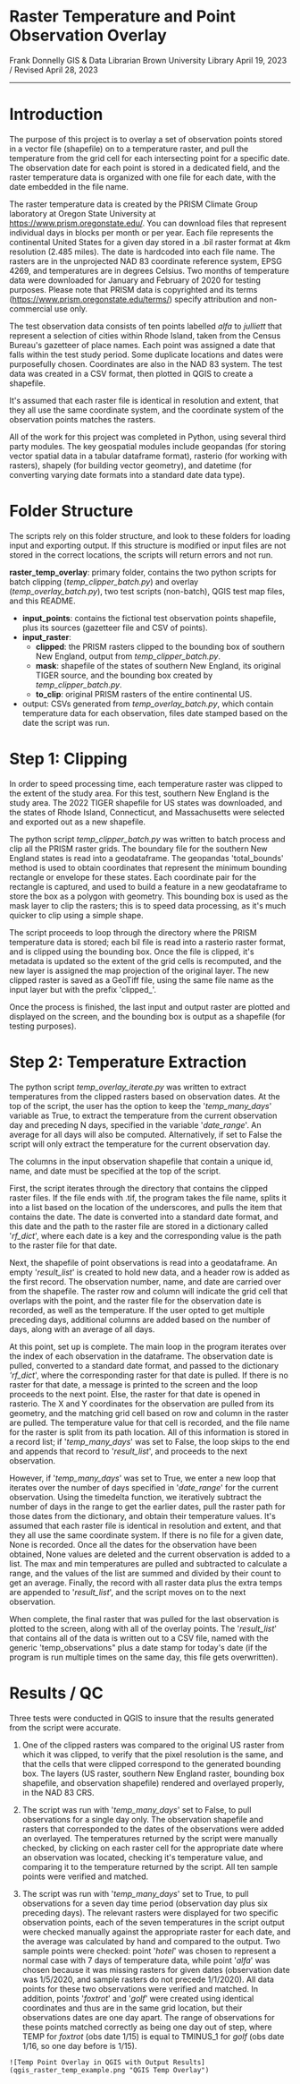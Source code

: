# Raster Temperature and Point Observation Overlay

Frank Donnelly
GIS & Data Librarian
Brown University Library
April 19, 2023 / Revised April 28, 2023

-------------------------------------------

# Introduction

The purpose of this project is to overlay a set of observation points stored in a vector file (shapefile) on to a temperature raster, and pull the temperature from the grid cell for each intersecting point for a specific date. The observation date for each point is stored in a dedicated field, and the raster temperature data is organized with one file for each date, with the date embedded in the file name.

The raster temperature data is created by the PRISM Climate Group laboratory at Oregon State University at https://www.prism.oregonstate.edu/. You can download files that represent individual days in blocks per month or per year. Each file represents the continental United States for a given day stored in a .bil raster format at 4km resolution (2.485 miles). The date is hardcoded into each file name. The rasters are in the unprojected NAD 83 coordinate reference system, EPSG 4269, and temperatures are in degrees Celsius. Two months of temperature data were downloaded for January and February of 2020 for testing purposes. Please note that PRISM data is copyrighted and its terms (https://www.prism.oregonstate.edu/terms/) specify attribution and non-commercial use only.

The test observation data consists of ten points labelled *alfa* to *julliett* that represent a selection of cities within Rhode Island, taken from the Census Bureau's gazetteer of place names. Each point was assigned a date that falls within the test study period. Some duplicate locations and dates were purposefully chosen. Coordinates are also in the NAD 83 system. The test data was created in a CSV format, then plotted in QGIS to create a shapefile.

It's assumed that each raster file is identical in resolution and extent, that they all use the same coordinate system, and the coordinate system of the observation points matches the rasters. 

All of the work for this project was completed in Python, using several third party modules. The key geospatial modules include geopandas (for storing vector spatial data in a tabular dataframe format), rasterio (for working with rasters), shapely (for building vector geometry), and datetime (for converting varying date formats into a standard date data type).

# Folder Structure

The scripts rely on this folder structure, and look to these folders for loading input and exporting output. If this structure is modified or input files are not stored in the correct locations, the scripts will return errors and not run. 

**raster_temp_overlay**: primary folder, contains the two python scripts for batch clipping (*temp_clipper_batch.py*) and overlay (*temp_overlay_batch.py*), two test scripts (non-batch), QGIS test map files, and this README.

- **input_points**: contains the fictional test observation points shapefile, plus its sources (gazetteer file and CSV of points).
- **input_raster**:
  - **clipped**: the PRISM rasters clipped to the bounding box of southern New England, output from *temp_clipper_batch.py*.
  - **mask**: shapefile of the states of southern New England, its original TIGER source, and the bounding box created by *temp_clipper_batch.py*.
  - **to_clip**: original PRISM rasters of the entire continental US.
- output: CSVs generated from *temp_overlay_batch.py*, which contain temperature data for each observation, files date stamped based on the date the script was run.

# Step 1: Clipping

In order to speed processing time, each temperature raster was clipped to the extent of the study area. For this test, southern New England is the study area. The 2022 TIGER shapefile for US states was downloaded, and the states of Rhode Island, Connecticut, and Massachusetts were selected and exported out as a new shapefile.

The python script *temp_clipper_batch.py* was written to batch process and clip all the PRISM raster grids. The boundary file for the southern New England states is read into a geodataframe. The geopandas 'total_bounds' method is used to obtain coordinates that represent the minimum bounding rectangle or envelope for these states. Each coordinate pair for the rectangle is captured, and used to build a feature in a new geodataframe to store the box as a polygon with geometry. This bounding box is used as the mask layer to clip the rasters; this is to speed data processing, as it's much quicker to clip using a simple shape.

The script proceeds to loop through the directory where the PRISM temperature data is stored; each bil file is read into a rasterio raster format, and is clipped using the bounding box. Once the file is clipped, it's metadata is updated so the extent of the grid cells is recomputed, and the new layer is assigned the map projection of the original layer. The new clipped raster is saved as a GeoTiff file, using the same file name as the input layer but with the prefix 'clipped_'.

Once the process is finished, the last input and output raster are plotted and displayed on the screen, and the bounding box is output as a shapefile (for testing purposes).

# Step 2: Temperature Extraction

The python script *temp_overlay_iterate.py* was written to extract temperatures from the clipped rasters based on observation dates. At the top of the script, the user has the option to keep the '*temp_many_days*' variable as True, to extract the temperature from the current observation day and preceding N days, specified in the variable '*date_range*'. An average for all days will also be computed. Alternatively, if set to False the script will only extract the temperature for the current observation day.

The columns in the input observation shapefile that contain a unique id, name, and date must be specified at the top of the script.

First, the script iterates through the directory that contains the clipped raster files. If the file ends with .tif, the program takes the file name, splits it into a list based on the location of the underscores, and pulls the item that contains the date. The date is converted into a standard date format, and this date and the path to the raster file are stored in a dictionary called '*rf_dict*', where each date is a key and the corresponding value is the path to the raster file for that date.

Next, the shapefile of point observations is read into a geodataframe. An empty '*result_list*' is created to hold new data, and a header row is added as the first record. The observation number, name, and date are carried over from the shapefile. The raster row and column will indicate the grid cell that overlaps with the point, and the raster file for the observation date is recorded, as well as the temperature. If the user opted to get multiple preceding days, additional columns are added based on the number of days, along with an average of all days.

At this point, set up is complete. The main loop in the program iterates over the index of each observation in the dataframe. The observation date is pulled, converted to a standard date format, and passed to the dictionary *'rf_dict*', where the corresponding raster for that date is pulled. If there is no raster for that date, a message is printed to the screen and the loop proceeds to the next point. Else, the raster for that date is opened in rasterio. The X and Y coordinates for the observation are pulled from its geometry, and the matching grid cell based on row and column in the raster are pulled. The temperature value for that cell is recorded, and the file name for the raster is split from its path location. All of this information is stored in a record list; if '*temp_many_days*' was set to False, the loop skips to the end and appends that record to '*result_list*', and proceeds to the next observation.

However, if '*temp_many_days*' was set to True, we enter a new loop that iterates over the number of days specified in '*date_range*' for the current observation. Using the timedelta function, we iteratively subtract the number of days in the range to get the earlier dates, pull the raster path for those dates from the dictionary, and obtain their temperature values. It's assumed that each raster file is identical in resolution and extent, and that they all use the same coordinate system. If there is no file for a given date, None is recorded. Once all the dates for the observation have been obtained, None values are deleted and the current observation is added to a list. The max and min temperatures are pulled and subtracted to calculate a range, and the values of the list are summed and divided by their count to get an average. Finally, the record with all raster data plus the extra temps are appended to '*result_list*', and the script moves on to the next observation.

When complete, the final raster that was pulled for the last observation is plotted to the screen, along with all of the overlay points. The '*result_list*' that contains all of the data is written out to a CSV file, named with the generic 'temp_observations" plus a date stamp for today's date (if the program is run multiple times on the same day, this file gets overwritten).

# Results / QC

Three tests were conducted in QGIS to insure that the results generated from the script were accurate.

1. One of the clipped rasters was compared to the original US raster from which it was clipped, to verify that the pixel resolution is the same, and that the cells that were clipped correspond to the generated bounding box. The layers (US raster, southern New England raster, bounding box shapefile, and observation shapefile) rendered and overlayed properly, in the NAD 83 CRS.

2. The script was run with '*temp_many_days*' set to False, to pull observations for a single day only. The observation shapefile and rasters that corresponded to the dates of the observations were added an overlayed. The temperatures returned by the script were manually checked, by clicking on each raster cell for the appropriate date where an observation was located, checking it's temperature value, and comparing it to the temperature returned by the script. All ten sample points were verified and matched. 

3. The script was run with '*temp_many_days*' set to True, to pull observations for a seven day time period (observation day plus six preceding days). The relevant rasters were displayed for two specific observation points, each of the seven temperatures in the script output were checked manually against the appropriate raster for each date, and the average was calculated by hand and compared to the output. Two sample points were checked: point '*hotel*' was chosen to represent a normal case with 7 days of temperature data, while point '*alfa*' was chosen because it was missing rasters for given dates (observation date was 1/5/2020, and sample rasters do not precede 1/1/2020). All data points for these two observations were verified and matched. In addition, points '*foxtrot*' and '*golf*' were created using identical coordinates and thus are in the same grid location, but their observations dates are one day apart. The range of observations for these points matched correctly as being one day out of step, where TEMP for *foxtrot* (obs date 1/15) is equal to TMINUS_1 for *golf*  (obs date 1/16, so one day before is 1/15).

```
![Temp Point Overlay in QGIS with Output Results](qgis_raster_temp_example.png "QGIS Temp Overlay")
```
